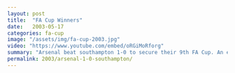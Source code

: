 ```yaml
---
layout: post
title:  "FA Cup Winners"
date:   2003-05-17
categories: fa-cup
image: "/assets/img/fa-cup-2003.jpg"
video: "https://www.youtube.com/embed/oRGiMoRforg"
summary: "Arsenal beat southampton 1-0 to secure their 9th FA Cup. An early Robert Pires goal secured the cup."
permalink: 2003/arsenal-1-0-southampton/
---
```

